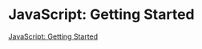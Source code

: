 # JavaScript: Getting Started
[JavaScript: Getting Started](https://app.pluralsight.com/library/courses/javascript-getting-started)
